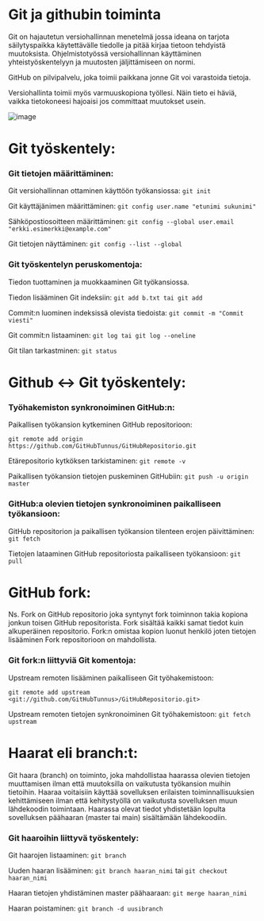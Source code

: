 # Git ja githubin toiminta
Git on hajautetun versiohallinnan menetelmä jossa ideana on tarjota säilytyspaikka käytettävälle tiedolle ja pitää kirjaa tietoon tehdyistä muutoksista. Ohjelmistotyössä versiohallinnan käyttäminen yhteistyöskentelyyn ja muutosten jäljittämiseen on normi.
  
GitHub on pilvipalvelu, joka toimii paikkana jonne Git voi varastoida tietoja.

Versiohallinta toimii myös varmuuskopiona työllesi. Näin tieto ei häviä, vaikka tietokoneesi hajoaisi jos committaat muutokset usein.

![image](https://github.com/CowardCarpet/gitohjeet/assets/149499584/35fb8ed0-236b-4d83-aa58-adbbdb54b1eb)

# Git työskentely:

### Git tietojen määrittäminen:

  Git versiohallinnan ottaminen käyttöön työkansiossa: ```git init```
  
  Git käyttäjänimen määrittäminen: ```git config user.name "etunimi sukunimi"```
  
  Sähköpostiosoitteen määrittäminen: ```git config --global user.email "erkki.esimerkki@example.com"```
  
  Git tietojen näyttäminen: ```git config --list --global```

### Git työskentelyn peruskomentoja:

  Tiedon tuottaminen ja muokkaaminen Git työkansiossa.
  
  Tiedon lisääminen Git indeksiin: ```git add b.txt tai git add``` 
  
  Commit:n luominen indeksissä olevista tiedoista: ```git commit -m "Commit viesti"```
  
  Git commit:n listaaminen: ```git log tai git log --oneline```
  
  Git tilan tarkastminen: ```git status```

# Github <-> Git työskentely:

### Työhakemiston synkronoiminen GitHub:n:

  Paikallisen työkansion kytkeminen GitHub repositorioon:
  
  ```git remote add origin https://github.com/GitHubTunnus/GitHubRepositorio.git```
    
  Etärepositorio kytköksen tarkistaminen: ```git remote -v```
  
  Paikallisen työkansion tietojen puskeminen GitHubiin: ```git push -u origin master```

### GitHub:a olevien tietojen synkronoiminen paikalliseen työkansioon:

  GitHub repositorion ja paikallisen työkansion tilenteen erojen päivittäminen: ```git fetch```
  
  Tietojen lataaminen GitHub repositoriosta paikalliseen työkansioon: ```git pull```

# GitHub fork:

Ns. Fork on GitHub repositorio joka syntynyt fork toiminnon takia kopiona jonkun toisen GitHub repositorista. Fork sisältää kaikki samat tiedot kuin alkuperäinen repositorio. Fork:n omistaa kopion luonut henkilö joten tietojen lisääminen Fork repositorioon on mahdollista.

### Git fork:n liittyviä Git komentoja:

  Upstream remoten lisääminen paikalliseen Git työhakemistoon:
  
  ```git remote add upstream <git://github.com/GitHubTunnus>/GitHubRepositorio.git>```
    
  Upstream remoten tietojen synkronoiminen Git työhakemistoon: ```git fetch upstream```

# Haarat eli branch:t:

Git haara (branch) on toiminto, joka mahdollistaa haarassa olevien tietojen muuttamisen ilman että muutoksilla on vaikutusta työkansion muihin tietoihin. Haaraa voitaisiin käyttää sovelluksen erilaisten toiminnallisuuksien kehittämiseen ilman että kehitystyöllä on vaikutusta sovelluksen muun lähdekoodin toimintaan. Haarassa olevat tiedot yhdistetään lopulta sovelluksen päähaaran (master tai main) sisältämään lähdekoodiin.

### Git haaroihin liittyvä työskentely:

  Git haarojen listaaminen: ```git branch```
  
  Uuden haaran lisääminen: ```git branch haaran_nimi``` tai ```git checkout haaran_nimi```
  
  Haaran tietojen yhdistäminen master päähaaraan: ```git merge haaran_nimi```
  
  Haaran poistaminen: ```git branch -d uusibranch```
